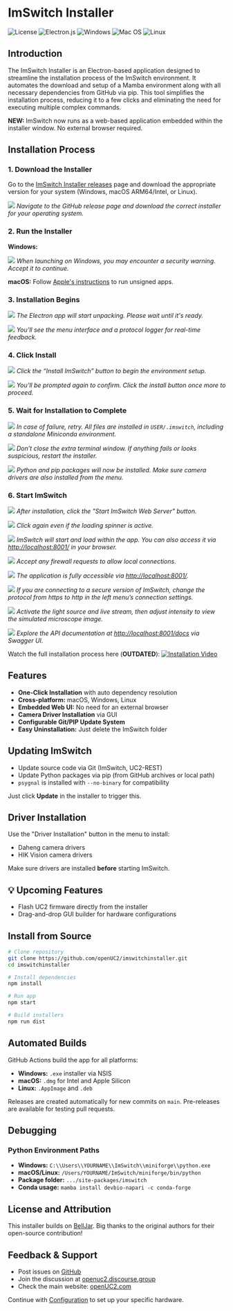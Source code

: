 # ImSwitch Installer

![License](https://img.shields.io/github/license/Ileriayo/markdown-badges?style=for-the-badge) ![Electron.js](https://img.shields.io/badge/Electron-191970?style=for-the-badge\&logo=Electron\&logoColor=white) ![Windows](https://img.shields.io/badge/Windows-0078D6?style=for-the-badge\&logo=windows\&logoColor=white) ![Mac OS](https://img.shields.io/badge/mac%20os-000000?style=for-the-badge\&logo=macos\&logoColor=F0F0F0) ![Linux](https://img.shields.io/badge/Linux-FCC624?style=for-the-badge\&logo=linux\&logoColor=black)

## Introduction

The ImSwitch Installer is an Electron-based application designed to streamline the installation process of the ImSwitch environment. It automates the download and setup of a Mamba environment along with all necessary dependencies from GitHub via pip. This tool simplifies the installation process, reducing it to a few clicks and eliminating the need for executing multiple complex commands.

**NEW:** ImSwitch now runs as a web-based application embedded within the installer window. No external browser required.



## Installation Process

### 1. Download the Installer

Go to the [ImSwitch Installer releases](https://github.com/openUC2/ImSwitchInstaller/releases/) page and download the appropriate version for your system (Windows, macOS ARM64/Intel, or Linux).

![](../IMAGES/Installer/Installer_2.png)
*Navigate to the GitHub release page and download the correct installer for your operating system.*

### 2. Run the Installer

**Windows:**

![](../IMAGES/Installer/Installer_3.png)
*When launching on Windows, you may encounter a security warning. Accept it to continue.*

**macOS:** Follow [Apple's instructions](https://support.apple.com/en-us/HT202491) to run unsigned apps.

### 3. Installation Begins

![](../IMAGES/Installer/Installer_4.png)
*The Electron app will start unpacking. Please wait until it's ready.*

![](../IMAGES/Installer/Installer_5.png)
*You’ll see the menu interface and a protocol logger for real-time feedback.*

### 4. Click Install

![](../IMAGES/Installer/Installer_6.png)
*Click the “Install ImSwitch” button to begin the environment setup.*

![](../IMAGES/Installer/Installer_7.png)
*You’ll be prompted again to confirm. Click the install button once more to proceed.*

### 5. Wait for Installation to Complete

![](../IMAGES/Installer/Installer_8.png)
*In case of failure, retry. All files are installed in `USER/.imswitch`, including a standalone Miniconda environment.*

![](../IMAGES/Installer/Installer_9.png)
*Don’t close the extra terminal window. If anything fails or looks suspicious, restart the installer.*

![](../IMAGES/Installer/Installer_10.png)
*Python and pip packages will now be installed. Make sure camera drivers are also installed from the menu.*

### 6. Start ImSwitch

![](../IMAGES/Installer/Installer_11.png)
*After installation, click the "Start ImSwitch Web Server" button.*

![](../IMAGES/Installer/Installer_12.png)
*Click again even if the loading spinner is active.*

![](../IMAGES/Installer/Installer_13.png)
*ImSwitch will start and load within the app. You can also access it via [http://localhost:8001/](http://localhost:8001/) in your browser.*

![](../IMAGES/Installer/Installer_14.png)
*Accept any firewall requests to allow local connections.*

![](../IMAGES/Installer/Installer_15.png)
*The application is fully accessible via [http://localhost:8001/](http://localhost:8001/).*

![](../IMAGES/Installer/Installer_16.png)
*If you are connecting to a secure version of ImSwitch, change the protocol from https to http in the left menu’s connection settings.*

![](../IMAGES/Installer/Installer_17.png)
*Activate the light source and live stream, then adjust intensity to view the simulated microscope image.*

![](../IMAGES/Installer/Installer_18.png)
*Explore the API documentation at [http://localhost:8001/docs](http://localhost:8001/docs) via Swagger UI.*

Watch the full installation process here (**OUTDATED**):
[![Installation Video](https://i3.ytimg.com/vi/N4P1sH2E9RU/maxresdefault.jpg)](https://www.youtube.com/watch?v=N4P1sH2E9RU?si=jyhAzLshAbg26YHu)



## Features

* **One-Click Installation** with auto dependency resolution
* **Cross-platform:** macOS, Windows, Linux
* **Embedded Web UI:** No need for an external browser
* **Camera Driver Installation** via GUI
* **Configurable Git/PIP Update System**
* **Easy Uninstallation:** Just delete the ImSwitch folder



## Updating ImSwitch

* Update source code via Git (ImSwitch, UC2-REST)
* Update Python packages via pip (from GitHub archives or local path)
* `psygnal` is installed with `--no-binary` for compatibility

Just click **Update** in the installer to trigger this.



## Driver Installation

Use the "Driver Installation" button in the menu to install:

* Daheng camera drivers
* HIK Vision camera drivers

Make sure drivers are installed **before** starting ImSwitch.



## 💡 Upcoming Features

* Flash UC2 firmware directly from the installer
* Drag-and-drop GUI builder for hardware configurations



## Install from Source

```bash
# Clone repository
git clone https://github.com/openUC2/imswitchinstaller.git
cd imswitchinstaller

# Install dependencies
npm install

# Run app
npm start

# Build installers
npm run dist
```



## Automated Builds

GitHub Actions build the app for all platforms:

* **Windows:** `.exe` installer via NSIS
* **macOS:** `.dmg` for Intel and Apple Silicon
* **Linux:** `.AppImage` and `.deb`

Releases are created automatically for new commits on `main`. Pre-releases are available for testing pull requests.



## Debugging

### Python Environment Paths

* **Windows:** `C:\\Users\\YOURNAME\\ImSwitch\\miniforge\\python.exe`
* **macOS/Linux:** `/Users/YOURNAME/ImSwitch/miniforge/bin/python`
* **Package folder:** `.../site-packages/imswitch`
* **Conda usage:** `mamba install devbio-napari -c conda-forge`



## License and Attribution

This installer builds on [BellJar](https://github.com/danmarshall/belljar). Big thanks to the original authors for their open-source contribution!



## Feedback & Support

* Post issues on [GitHub](https://github.com/openUC2/ImSwitchInstaller/issues)
* Join the discussion at [openuc2.discourse.group](https://openuc2.discourse.group)
* Check the main website: [openUC2.com](https://openUC2.com)



Continue with [Configuration](../03_Configuration/README.md) to set up your specific hardware.
